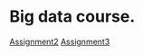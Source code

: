 # Big data course.

[Assignment2](https://github.com/rubigdata/bigdata-blog-2019-oliversion)
[Assignment3](https://rubigdata.github.io/spark-2019-oliversion/)
